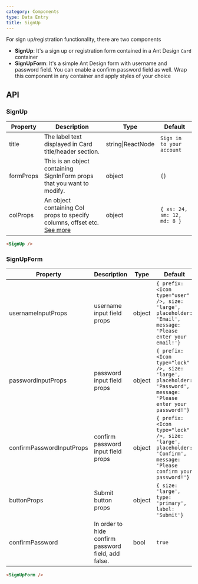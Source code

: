 ```yaml
---
category: Components
type: Data Entry
title: SignUp
---
```


For sign up/registration functionality, there are two components
  - **SignUp**: It's a sign up or registration form contained in a Ant Design `Card` container
  - **SignUpForm**: It's a simple Ant Design form with username and password field. You can enable a confirm password field as well. Wrap this component in any container and apply styles of your choice


## API

### SignUp

| Property  | Description                                                                                                            | Type              | Default                     |
| --------- | ---------------------------------------------------------------------------------------------------------------------- | ----------------- | --------------------------- |
| title     | The label text displayed in Card title/header section.                                                                 | string\|ReactNode | `Sign in to your account`   |
| formProps | This is an object containing SignInForm props that you want to modify.                                                 | object            | `{}`                        |
| colProps  | An object containing Col props to specify columns, offset etc. [See more](http://beta.ant.design/components/grid/#Col) | object            | `{ xs: 24, sm: 12, md: 8 }` |


```html
<SignUp />
```
### SignUpForm

| Property                  | Description                                         | Type   | Default                                                                   |
| ------------------------- | --------------------------------------------------- | ------ | ------------------------------------------------------------------------- |
| usernameInputProps        | username input field props                          | object | `{ prefix: <Icon type="user" />, size: 'large', placeholder: 'Email', message: 'Please enter your email!'}` |
| passwordInputProps        | password input field props                          | object | `{ prefix: <Icon type="lock" />, size: 'large', placeholder: 'Password', message: 'Please enter your password!'}` |
| confirmPasswordInputProps | confirm password input field props                  | object | `{ prefix: <Icon type="lock" />, size: 'large', placeholder: 'Confirm', message: 'Please confirm your password!'}`  |
| buttonProps               | Submit button props                                 | object | `{ size: 'large', type: 'primary', label: 'Submit'}`                      |
| confirmPassword           | In order to hide confirm password field, add false. | bool   | `true`                                                                    |


```html
<SignUpForm />
```
